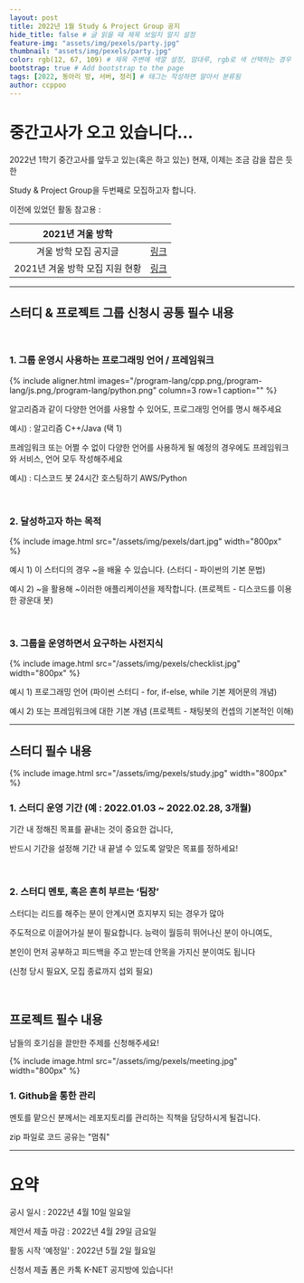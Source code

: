 ```yaml
---
layout: post
title: 2022년 1월 Study & Project Group 공지
hide_title: false # 글 읽을 때 제목 보일지 말지 설정
feature-img: "assets/img/pexels/party.jpg"
thumbnail: "assets/img/pexels/party.jpg"
color: rgb(12, 67, 109) # 제목 주변에 색깔 설정, 맘대루, rgb로 색 선택하는 경우 --> rgb(123, 123, 13)
bootstrap: true # Add bootstrap to the page
tags: [2022, 동아리 방, 서버, 정리] # 태그는 작성하면 알아서 분류됨
author: ccppoo
---
```


# 중간고사가 오고 있습니다...

2022년 1학기 중간고사를 앞두고 있는(혹은 하고 있는) 현재, 이제는 조금 감을 잡은 듯한

Study & Project Group을 두번째로 모집하고자 합니다.

이전에 있었던 활동 참고용 :

|        2021년 겨울 방학         |                                                                                                                                                                     |
| :-----------------------------: | :-----------------------------------------------------------------------------------------------------------------------------------------------------------------: |
|      겨울 방학 모집 공지글      |                    [링크](https://knet-kwu.github.io/2021/12/22/%EA%B2%A8%EC%9A%B8%EB%B0%A9%ED%95%99-%EA%B7%B8%EB%A3%B9%EA%B3%B5%EC%A7%80.html)                     |
| 2021년 겨울 방학 모집 지원 현황 | [링크](https://knet-kwu.github.io/2021/12/27/%EA%B2%A8%EC%9A%B8%EB%B0%A9%ED%95%99-%EA%B7%B8%EB%A3%B9-%EB%AA%A8%EC%A7%91-%EA%B2%B0%EA%B3%BC-%EC%95%88%EB%82%B4.html) |

---

## 스터디 & 프로젝트 그룹 신청시 공통 필수 내용

<br>

### 1. 그룹 운영시 사용하는 프로그래밍 언어 / 프레임워크

{% include aligner.html images="/program-lang/cpp.png,/program-lang/js.png,/program-lang/python.png" column=3 row=1 caption="" %}

알고리즘과 같이 다양한 언어를 사용할 수 있어도, 프로그래밍 언어를 명시 해주세요

예시) : 알고리즘 C++/Java (택 1)

프레임워크 또는 어쩔 수 없이 다양한 언어를 사용하게 될 예정의 경우에도 프레임워크와 서비스, 언어 모두 작성해주세요

예시) : 디스코드 봇 24시간 호스팅하기 AWS/Python

<br>

### 2. 달성하고자 하는 목적

{% include image.html src="/assets/img/pexels/dart.jpg" width="800px" %}

예시 1) 이 스터디의 경우 ~을 배울 수 있습니다. (스터디 - 파이썬의 기본 문법)

예시 2) ~을 활용해 ~이러한 애플리케이션을 제작합니다. (프로젝트 - 디스코드를 이용한 광운대 봇)

<br>

### 3. 그룹을 운영하면서 요구하는 사전지식

{% include image.html src="/assets/img/pexels/checklist.jpg" width="800px" %}

예시 1) 프로그래밍 언어 (파이썬 스터디 - for, if-else, while 기본 제어문의 개념)

예시 2) 또는 프레임워크에 대한 기본 개념 (프로젝트 - 채팅봇의 컨셉의 기본적인 이해)

---

## 스터디 필수 내용

{% include image.html src="/assets/img/pexels/study.jpg" width="800px" %}

### 1. 스터디 운영 기간 (예 : 2022.01.03 ~ 2022.02.28, 3개월)

기간 내 정해진 목표를 끝내는 것이 중요한 겁니다,

반드시 기간을 설정해 기간 내 끝낼 수 있도록 알맞은 목표를 정하세요!

<br>

### 2. 스터디 멘토, 혹은 흔히 부르는 ‘팀장’

스터디는 리드를 해주는 분이 안계시면 흐지부지 되는 경우가 많아

주도적으로 이끌어가실 분이 필요합니다. 능력이 월등히 뛰어나신 분이 아니여도,

본인이 먼저 공부하고 피드백을 주고 받는데 안목을 가지신 분이여도 됩니다

(신청 당시 필요X, 모집 종료까지 섭외 필요)

<br>

## 프로젝트 필수 내용

남들의 호기심을 끌만한 주제를 신청해주세요!

{% include image.html src="/assets/img/pexels/meeting.jpg" width="800px" %}

### 1. Github을 통한 관리

멘토를 맡으신 분께서는 레포지토리를 관리하는 직책을 담당하시게 될겁니다.

zip 파일로 코드 공유는 "멈춰"

---

# 요약

공시 일시 : 2022년 4월 10일 일요일

제안서 제출 마감 : 2022년 4월 29일 금요일

활동 시작 '예정일' : 2022년 5월 2일 월요일

신청서 제출 폼은 카톡 K-NET 공지방에 있습니다!
